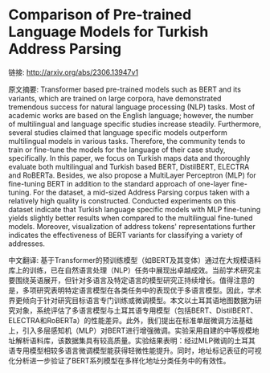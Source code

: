 # Comparison of Pre-trained Language Models for Turkish Address Parsing

链接: http://arxiv.org/abs/2306.13947v1

原文摘要:
Transformer based pre-trained models such as BERT and its variants, which are
trained on large corpora, have demonstrated tremendous success for natural
language processing (NLP) tasks. Most of academic works are based on the
English language; however, the number of multilingual and language specific
studies increase steadily. Furthermore, several studies claimed that language
specific models outperform multilingual models in various tasks. Therefore, the
community tends to train or fine-tune the models for the language of their case
study, specifically. In this paper, we focus on Turkish maps data and
thoroughly evaluate both multilingual and Turkish based BERT, DistilBERT,
ELECTRA and RoBERTa. Besides, we also propose a MultiLayer Perceptron (MLP) for
fine-tuning BERT in addition to the standard approach of one-layer fine-tuning.
For the dataset, a mid-sized Address Parsing corpus taken with a relatively
high quality is constructed. Conducted experiments on this dataset indicate
that Turkish language specific models with MLP fine-tuning yields slightly
better results when compared to the multilingual fine-tuned models. Moreover,
visualization of address tokens' representations further indicates the
effectiveness of BERT variants for classifying a variety of addresses.

中文翻译:
基于Transformer的预训练模型（如BERT及其变体）通过在大规模语料库上的训练，已在自然语言处理（NLP）任务中展现出卓越成效。当前学术研究主要围绕英语展开，但针对多语言及特定语言的模型研究正持续增长。值得注意的是，多项研究表明特定语言模型在各类任务中的表现优于多语言模型。因此，学术界更倾向于针对研究目标语言专门训练或微调模型。本文以土耳其语地图数据为研究对象，系统评估了多语言模型与土耳其语专用模型（包括BERT、DistilBERT、ELECTRA和RoBERTa）的性能差异。此外，我们提出在标准单层微调方法基础上，引入多层感知机（MLP）对BERT进行增强微调。实验采用自建的中等规模地址解析语料库，该数据集具有较高质量。实验结果表明：经过MLP微调的土耳其语专用模型相较多语言微调模型能获得轻微性能提升。同时，地址标记表征的可视化分析进一步验证了BERT系列模型在多样化地址分类任务中的有效性。
